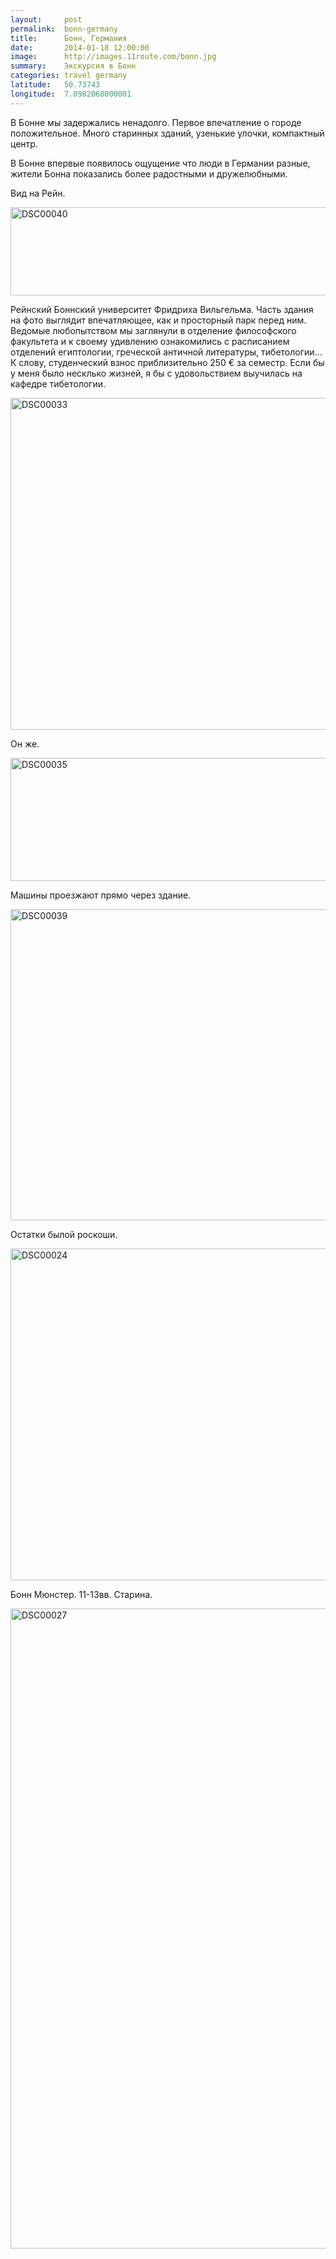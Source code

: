 ```yaml
---
layout:     post
permalink:  bonn-germany
title:      Бонн, Германия
date:       2014-01-18 12:00:00
image:      http://images.11route.com/bonn.jpg
summary:    Экскурсия в Бонн
categories: travel germany
latitude:   50.73743
longitude:  7.0982068000001
---
```


В Бонне мы задержались ненадолго. Первое впечатление о городе положительное. Много старинных зданий, узенькие улочки, компактный центр.

В Бонне впервые появилось ощущение что люди в Германии разные, жители Бонна показались более радостными и дружелюбными.

Вид на Рейн.

<a title="Панорама на Рейне" href="http://www.flickr.com/photos/118782975@N05/12817352623/"><img alt="DSC00040" src="https://c2.staticflickr.com/4/3688/12817352623_54e3b16165_c.jpg" width="800" height="141" /></a>

Рейнский Боннский университет Фридриха Вильгельма. Часть здания на фото выглядит впечатляющее, как и просторный парк перед ним. Ведомые любопытством мы заглянули в отделение философского факультета и к своему удивлению ознакомились с расписанием отделений египтологии, греческой античной литературы, тибетологии... К слову, студенческий взнос приблизительно 250 € за семестр. Если бы у меня было несклько жизней, я бы с удовольствием выучилась на кафедре тибетологии.

<a title="Боннский университет" href="http://www.flickr.com/photos/118782975@N05/12817409703/"><img alt="DSC00033" src="https://c2.staticflickr.com/6/5521/12817409703_a23ff2b636_c.jpg" width="800" height="531" /></a>

Он же.

<a title="Боннский университет" href="http://www.flickr.com/photos/118782975@N05/12794609654/"><img alt="DSC00035" src="https://farm4.staticflickr.com/3804/12794609654_b384216919_c.jpg" width="800" height="197" /></a>

Машины проезжают прямо через здание.

<a title="Боннский университет" href="http://www.flickr.com/photos/118782975@N05/12817709184/"><img alt="DSC00039" src="http://farm8.staticflickr.com/7405/12817709184_9b31e40585_c.jpg" width="800" height="498" /></a>

Остатки былой роскоши.

<a title="Крепость" href="http://www.flickr.com/photos/118782975@N05/12817679974/"><img alt="DSC00024" src="https://c2.staticflickr.com/8/7293/12817679974_65b20193db_c.jpg" width="800" height="531" /></a>

Бонн Мюнстер. 11-13вв. Старина.

<a title="Церковь" href="http://www.flickr.com/photos/118782975@N05/12794189875/"><img alt="DSC00027" src="https://c2.staticflickr.com/4/3718/12794189875_83ec263d79_b.jpg" width="823" height="1024" /></a>
